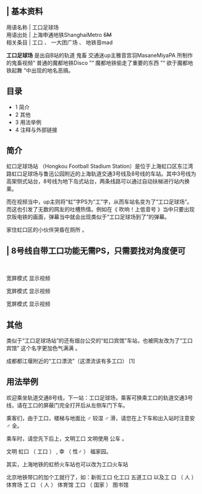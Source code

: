 |  **基本资料**  
---  
用语名称  |  工口足球场   
用语出处  |  上海申通地铁ShanghaiMetro ~~SM~~  
相关条目  |  工口  、  一大团广场  、  地铁音mad   
  
**工口足球场** 是出自B站的轨道  鬼畜  交通迷up主雅音宫羽MasaneMiyaPA 所制作的鬼畜视频“  普通的魔都地铁Disco  ”“
魔都地铁偷走了重要的东西  ”“  欲于魔都地铁起舞  ”中出现的地名恶搞。

##  目录

  * 1  简介 
  * 2  其他 
  * 3  用法举例 
  * 4  注释与外部链接 

##  简介

虹口足球场站  （Hongkou Football Stadium
Station）是位于上海虹口区东江湾路虹口足球场与鲁迅公园附近的上海轨道交通3号线及8号线的车站。其中3号线为高架侧式站台，8号线为地下岛式站台，两条线路可以通过自动扶梯进行站内换乘。

而在视频当中，up主则将“虹”字PS为“工”字，从而车站名变为了“工口足球场”。而这也引发了无数的网友的吐槽热情。例如在《  吹响！上低音号
》当中只要出现京阪电铁的画面，弹幕当中就会出现类似于“工口足球场到了”的弹幕。

家住虹口区的小伙伴哭昏在厕所  。

|  8号线自带工口功能无需PS，只需要找对角度便可  
---  
</br>  
  
宽屏模式  显示视频

宽屏模式  显示视频

宽屏模式  显示视频

##  其他

类似于“工口足球场站”的还有烟台公交的“虹口宾馆”车站，也被网友改为了“工口宾馆”  这个名字更加色气满满  。

  
成都都江堰附近的“工口漂流”（这漂流该有多工口）  [1]

  

##  用法举例

欢迎乘坐轨道交通8号线，下一站：工口足球场，乘客可换乘工口的轨道交通3号线，请在工口的屏蔽门完全打开后从左侧车门下车。

乘客们，由于工口，楼梯与地面比  ♂  较湿  ♂  滑，请您在上下车和出入站时注意安  ♂  全。

乘车时，请您先下后上，文明工口  文明使用  公车  。

文明  虹口  （  工口  ）  ,  幸  （  性♂  ）  福家园。

其实，上海地铁的虹桥火车站也可以改为工口火车站

北京地铁带口的加个工就行了，如：新街工口 化工口 五道工口  以及工  口  （  人  ）  体育场 工  口  （  人  ）  体育馆  工口  （
国家  ）  图书馆